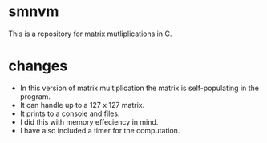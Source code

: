# smnvm
This is a repository for matrix mutliplications in C.

# changes
* In this version of matrix multiplication the matrix is self-populating in the program. 
* It can handle up to a 127 x 127 matrix.
* It prints to a console and files.
* I did this with memory effeciency in mind.  
* I have also included a timer for the computation.
